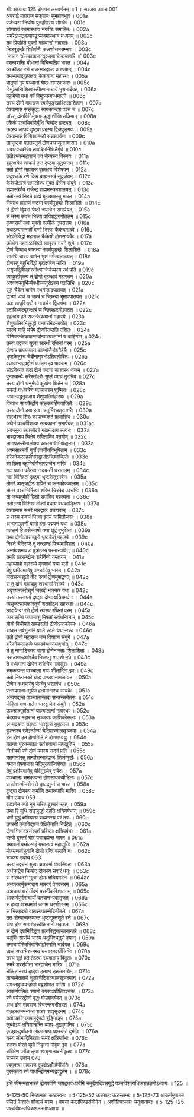 श्रीः
अध्यायः 125
द्रोणपराक्रमवर्णनम् ॥ 1 ॥
सञ्जय उवाच 	001  
अपराह्णे महाराज सङ्ग्रामः सुमहानभूत् ।	001a  
पर्जन्यसमनिर्घोषः पुनर्द्रोणस्य सोमकैः ॥	001c  
शोणाश्वं रथमास्थाय नरवीरः समाहितः ।	002a  
समरेऽभ्यद्रवत्पाण्डूञ्जवमास्थाय मध्यमम् ॥	002c  
तव प्रियहिते युक्तो महेष्वासो महाबलः ।	003a  
चित्रपुङ्खैः शितैर्बाणैः कलशोत्तमसम्भवः ।	003c  
\'जघान सोमकान्राजन्सृञ्जयान्केकयानपि ॥\'	003e  
वरान्वरान्हि योधानां विचिन्वन्निव भारत ।	004a  
आक्रीडत रणे राजन्भारद्वाजः प्रतापवान् ॥	004c  
तमभ्ययाद्बृहत्क्षत्रः केकयानां महारथः ।	005a  
भातॄणां नृप पञ्चानां श्रेष्ठः समरकर्कशः ॥	005c  
विमुञ्चन्विशिखांस्तीक्ष्णानाचार्यं भृशमार्दयत् ।	006a  
महामेघो यथा वर्षं विमुञ्चन्गन्धमादने ॥	006c  
तस्य द्रोणो महाराज स्वर्णपुङ्खाञ्शिलाशितान् ।	007a  
प्रेषयामास सङ्क्रुद्धः सायकान्दश पञ्च च ॥	007c  
तांस्तु द्रोणविनिर्मुक्तान्क्रुद्धाशीविषसन्निभान् ।	008a  
एकैकं पञ्चभिर्बाणैर्युधि चिच्छेद हृष्टवत् ॥	008c  
तदस्य लाघवं दृष्ट्वा प्रहस्य द्विजपुङ्गवः ।	009a  
प्रेषयामास विशिखानष्टौ सन्नतपर्वणः ॥	009c  
तान्दृष्ट्वा पततस्तूर्णं द्रोणचापच्युताञ्शरान् ।	010a  
अवारयच्छरैरेव तावद्भिर्निशितैर्मृधे ॥	010c  
ततोऽभवन्महाराज तव सैन्यस्य विस्मयः ।	011a  
बृहत्क्षत्रेण तत्कर्म कृतं दृष्ट्वा सुदुष्करम् ॥	011c  
ततो द्रोणो महाराज बृहत्क्षत्रं विशेषयन् ।	012a  
प्रादुश्चक्रे रणे दिव्यं ब्राह्ममस्त्रं सुदुर्जयम् ॥	012c  
कैकेयोऽस्त्रं समालोक्य मुक्तं द्रोणेन संयुगे ।	013a  
ब्रह्मास्त्रेणैव राजेन्द्र ब्राह्ममस्त्रमशातयत् ॥	013c  
ततोऽस्त्रे निहते ब्राह्मे बृहत्क्षत्रस्तु भारत ।	014a  
विव्याध ब्राह्मणं षष्ट्या स्वर्णपुङ्खैः शिलाशितैः ॥	014c  
तं द्रोणो द्विपदां श्रेष्ठो नाराचेन समार्पयत् ।	015a  
स तस्य कवचं भित्त्वा प्राविशद्धरणीतलम् ॥	015c  
कृष्णसर्पो यथा मुक्तो वल्मीकं नृपसत्तम ।	016a  
तथाऽत्यगान्महीं बाणो भित्त्वा कैकेयमाहवे ॥	016c  
सोऽतिविद्धो महाराज कैकेयो द्रोणसायकैः ।	017a  
क्रोधेन महताऽऽविष्टो व्यावृत्य नयने शुभे ॥	017c  
द्रोणं विव्याध सप्तत्या स्वर्णपुङ्खैः शिलाशितैः ।	018a  
सारथिं चास्य बाणेन भृशं मर्मस्वताडयत् ॥	018c  
द्रोणस्तु बहुभिर्विद्धो बृहत्क्षत्रेण मारिष ।	019a  
असृजद्विशिखांस्तीक्ष्णान्कैकेयस्य रथं प्रति ॥	019c  
व्याकुलीकृत्य तं द्रोणो बृहत्क्षत्रं महारथम् ।	020a  
अश्वांश्चतुर्भिर्न्यवधीच्चतुरोऽस्य पतत्त्रिभिः ॥	020c  
सूतं चैकेन बाणेन रथनीडादपातयत् ।	021a  
द्वाभ्यां ध्वजं च च्छत्रं च च्छित्त्वा भूमावपातयत् ॥	021c  
ततः साधुविसृष्टेन नाराचेन द्विजर्षभः ।	022a  
हृद्यविध्यद्बृहत्क्षत्रं स च्छिन्नहृदयोऽपतत् ॥	022c  
बृहत्क्षत्रे हते राजन्केकयानां महारथे ।	023a  
शैशुपालिरभिक्रुद्धो यन्तारमिदमब्रवीत् ॥	023c  
सारथे याहि यत्रैष द्रोणस्तिष्ठति दंशितः ।	024a  
विनिघ्नन्केकयान्सर्वान्पाञ्चालानां च वाहिनीम् ॥	024c  
तस्य तद्वचनं श्रुत्वा सारथी रथिनां वरम् ।	025a  
द्रोणाय प्रापयामास काम्भोजैर्जवनैर्हयैः ॥	025c  
धृष्टकेतुश्च चेदीनामृषभोऽतिबलोदितः ।	026a  
वधायाभ्यद्रवद्द्रोणं पतङ्ग इव पावकम् ॥	026c  
सोऽविध्यत तदा द्रोणं षष्ट्या साश्वरथध्वजम् ।	027a  
पुनश्चान्यैः सरैस्तीक्ष्णैः सुप्तं व्याघ्रं तुदन्निव ॥	027c  
तस्य द्रोणो धनुर्मध्ये क्षुरप्रेण शितेन च |	028a  
चकर्त गार्ध्रपत्रेण यतमानस्य शुष्मिणः ॥	028c  
अथान्यद्धनुरादाय शैशुपालिर्महारथः ।	029a  
विव्याध सायकैर्द्रोणं कङ्कबर्हिणवाजितैः ॥	029c  
तस्य द्रोणो हयान्हत्वा चतुर्भिश्चतुरः शरैः ।	030a  
सारथेश्च शिरः कायाच्चकर्त प्रहसन्निव ॥	030c  
अथैनं पञ्चविंशत्या सायकानां समार्पयत् ॥	031ac  
अवप्लुत्य रथाच्चैद्यो गदामादाय सत्वरः ।	032a  
भारद्वाजाय चिक्षेप रुषितामिव पन्नगीम् ॥	032c  
तामापतन्तीमालोक्य कालरात्रिमिवोद्यताम् ।	033a  
अश्मसारमयीं गुर्वीं तपनीयविभूषिताम् ।	033c  
शरैरनेकसाहस्रैर्भारद्वाजोऽच्छिनच्छितैः ॥	033e  
सा छिन्ना बहुभिर्बाणैभारद्वाजेन मारिष ।	034a  
गदा पपात कौरव्य नादयन्ती धरातलम् ॥	034c  
गदां विनिहतां दृष्ट्वा धृष्टकेतुरमर्षणः ।	035a  
तोमरं व्यसृजद्वीरः शक्तिं च कनकोज्ज्वलाम् ॥	035c  
तोमरं पञ्चभिर्भित्त्वा शक्तिं चिच्छेद पञ्चभिः ।	036a  
तौ जग्मतुर्महीं छिन्नौ सर्पाविव गरुत्मता ॥	036c  
ततोऽस्य विशिखं तीक्ष्णं वधाय वधकाङ्क्षिणः ।	037a  
प्रेषयामास समरे भारद्वाजः प्रतापवान् ॥	037c  
स तस्य कवचं भित्त्वा हृदयं चामितौजसः ।	038a  
अभ्यगाद्धरणीं बाणो हंसः पद्मवनं यथा ॥	038c  
पतङ्गं हि ग्रसेच्चाषो यथा क्षुद्रं बुभुक्षितः ।	039a  
तथा द्रोणोऽग्रसच्छूरो धृष्टकेतुं महाहवे ॥	039c  
निहते चेदिराजे तु तत्खण्डं पित्र्यमाविशत् ।	040a  
अमर्षवशमापन्नः पुत्रोऽस्य परमास्त्रवित् ॥	040c  
तमपि प्रहसन्द्रोणः शरैर्निन्ये यमक्षयम् ।	041a  
महाव्याघ्रो महारण्ये मृगशावं यथा बली ॥	041c  
तेषु प्रक्षीयमाणेषु पाण्डवेयेषु भारत ।	042a  
जरासन्धसुतो वीरः स्वयं द्रोणमुपाद्रवत् ॥	042c  
स तु द्रोणं महाबाहुः शरधाराभिराहवे ।	043a  
अदृश्यमकरोत्तूर्णं जलदो भास्करं यथा ॥	043c  
तस्य तल्लाघवं दृष्ट्वा द्रोणः क्षत्रियमर्दनः ।	044a  
व्यसृजत्सायकांस्तूर्णं शतशोऽथ सहस्रशः ॥	044c  
छादयित्वा रणे द्रोणं रथस्थं रथिनां वरम् ।	045a  
जारासन्धिं जघानाशु मिषतां सर्वधन्विनाम् ॥	045c  
योयो विधीयते खण्डस्तंतं द्रोणोऽन्तकोपमः ।	046a  
आदत्त सर्वभूतानि प्राप्ते काले यथान्तकः ॥	046c  
ततो द्रोणो महाराज नाम विश्राव्य संयुगे ।	047a  
शरैरनेकसाहस्रैः पाण्डवेयान्समावृणोत् ॥	047c  
ते तु नामाङ्किता बाणा द्रोणेनास्ताः शिलाशिताः ।	048a  
नरान्नागान्हयांश्चैव निजघ्नुः शतशो मृधे ॥	048c  
ते वध्यमाना द्रोणेन शक्रेणेव महासुराः ।	049a  
समकम्पन्त पाञ्चाला गावः शीतार्दिता इव ॥	049c  
ततो निष्टानको घोरः पाण्डवानामजायत ।	050a  
द्रोणेन वध्यमानेषु सैन्येषु भरतर्षभ ॥	050c  
प्रताप्यमानाः सूर्येण हन्यमानाश्च सायकैः ।	051a  
अन्वपद्यन्त पाञ्चालास्तदा सन्त्रस्तचेतसः ॥	051c  
मोहिता बाणजालेन भारद्वाजेन संयुगे ।	052a  
ऊरुग्राहगृहीतानां पाञ्चालानां महारथाः ॥	052c  
चेदयश्च महाराज सृञ्जयाः काशिकोसलाः ।	053a  
अभ्यद्रवन्त संहृष्टा भारद्वाजं युयुत्सया ॥	053c  
ब्रुवन्तश्च रणेऽन्योन्यं चेदिपाञ्चालसृञ्जयाः ।	054a  
हत द्रोणं हत द्रोणमिति ते द्रोणमभ्ययुः ॥	054c  
यतन्तः पुरुषव्याघ्राः सर्वशक्त्या महाद्युतिम् ।	055a  
निनीषवो रणे द्रोणं यमस्य सदनं प्रति ॥	055c  
यतमानांस्तु तान्वीरान्भारद्वाजः शिलीमुखैः ।	056a  
यमाय प्रेषयामास चेदिमुख्यान्विशेषतः ॥	056c  
तेषु प्रक्षीयमाणेषु चेदिमुख्येषु सर्वशः ।	057a  
पाञ्चालाः समकम्पन्त द्रोणसायकपीडिताः ॥	057c  
प्राक्रोशन्भीमसेनं ते धृष्टद्युम्नं च भारत ।	058a  
दृष्ट्वा द्रोणस्य कर्माणि तथारूपाणि मारिष ॥	058c  
भीम उवाच 	059  
ब्राह्मणेन तपो नूनं चरितं दुश्चरं महत् ।	059a  
तथा हि युधि सङ्क्रुद्धो दहति क्षत्रियर्षभान् ॥	059c  
धर्मो युद्धं क्षत्रियस्य ब्राह्मणस्य परं तपः ।	060a  
तपस्वी कृतविद्यश्च प्रेक्षितेनापि निर्दहेत् ॥	060c  
द्रोणाग्निमस्त्रसंस्पर्शं प्रविष्टाः क्षत्रियर्षभाः ।	061a  
बहवो दुस्तरं घोरं यत्रादह्यन्त भारत ॥	061c  
यथाबलं यथोत्साहं यथासत्वं महाद्युतिः ।	062a  
मोहयन्सर्वभूतानि द्रोणो हन्ति बलानि नः ॥	062c  
सञ्जय उवाच 	063  
तस्य तद्वचनं श्रुत्वा क्षत्रधर्मा व्यवस्थितः ।	063a  
अर्धचन्द्रेण चिच्छेद द्रोणस्य सशरं धनुः ॥	063c  
स संरब्धतरो भूत्वा द्रोणः क्षत्रियमर्दनः ॥	064ac  
अन्यत्कार्मुकमादाय भास्वरं वेगवत्तरम् ।	065a  
तत्राधाय शरं तीक्ष्णं परानीकविशातनम् ॥	065c  
आकर्णपूर्णमाचार्यो बलवानभ्यवासृजत् ।	066a  
स हत्वा क्षत्रधर्माणं जगाम धरणीतलम् ॥	066c  
स भिन्नहृदयो वाहान्न्यपतन्मेदिनीतले ।	067a  
ततः सैन्यान्यकम्पन्त धृष्टद्युम्नसुते हते ॥	067c  
अथ द्रोणं समारोहच्चेकितानो महाबलः ।	068a  
स द्रोणं दशभिर्विद्ध्वा प्रत्यविद्ध्यत्स्तनान्तरे ॥	068c  
चतुर्भिः सारथिं चास्य चतुर्भिश्चतुरो हयान् ।	069a  
तमाचार्यस्त्रिभिर्बाणैर्बाह्वोरुरसि चार्दयत् ॥	069c  
ध्वजं सप्तभिरुन्मथ्य यन्तारमवधीत्त्रिभिः ।	070a  
तस्य सूते हते तेऽश्वा रथमादाय विद्रुताः ॥	070c  
समरे शरसंवीता भारद्वाजेन मारिष ।	071a  
चेकितानरथं दृष्ट्वा हताश्वं हतसारथिम् ॥	071c  
तान्समेतान्रणे शूरांश्चेदिपाञ्चालसृञ्जयान् ।	072a  
समन्ताद्द्रावयन्द्रोणो बह्वशोभत मारिष ॥	072c  
आकर्णपलितः श्यामो वयसाऽशीतिपञ्चकः ।	073a  
रणे पर्यचरद्द्रोणो वृद्धः षोडशवर्षवत् ॥	073c  
अथ द्रोणं महाराज विचरन्तमभीतवत् ।	074a  
वज्रहस्तममन्यन्त शत्रवः शत्रुसूदनम् ॥	074c  
ततोऽब्रवीन्महाबाहुर्द्रुपदो बुद्धिमान्नृप ।	075a  
लुब्धोऽयं क्षत्रियान्हन्ति व्याघ्रः क्षुद्रमृगानिव ॥	075c  
कृच्छ्रान्दुर्योधनो लोकान्पापः प्राप्स्यति दुर्मतिः ।	076a  
यस्य लोभाद्विनिहताः समरे क्षत्रियर्षभाः ॥	076c  
शतशः शेरते भूमौ निकृत्ता गोवृषा इव ।	077a  
रुधिरेण परीताङ्गाः श्वशृगालादनीकृताः ॥	077c  
सञ्जय उवाच 	078  
एवमुक्त्वा महाराज द्रुपदोऽक्षौहिणीपतिः ।	078a  
पुरस्कृत्य रणे पार्थान्द्रोणमभ्यद्रवद्द्रुतम् ॥ ॥	078c  

इति श्रीमन्महाभारते द्रोणपर्वणि जयद्रथवधपर्वमि चतुर्दशदिवसयुद्धे पञ्चविंशत्यधिकशततमोऽध्यायः ॥ 125 ॥

5-125-50 निष्टानकः कष्टस्वनः ॥ 5-125-52 ऊरुग्राहः ऊरुस्तम्भः ॥ 5-125-73 आकर्णमुपागतं पलितं केशादेः शौक्ल्यं यस्य । वयसा कालपिण्डसंयोगेन । अशीतिपञ्चकः चतुःशताब्दः ॥ 5-125-125 पञ्चविंशत्यधिकशततमोऽध्यायः ॥
